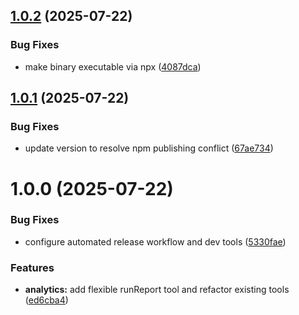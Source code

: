 ## [1.0.2](https://github.com/ruchernchong/mcp-server-google-analytics/compare/v1.0.1...v1.0.2) (2025-07-22)


### Bug Fixes

* make binary executable via npx ([4087dca](https://github.com/ruchernchong/mcp-server-google-analytics/commit/4087dcacbd2c09c01e80c3828793e42d00417271))

## [1.0.1](https://github.com/ruchernchong/mcp-server-google-analytics/compare/v1.0.0...v1.0.1) (2025-07-22)


### Bug Fixes

* update version to resolve npm publishing conflict ([67ae734](https://github.com/ruchernchong/mcp-server-google-analytics/commit/67ae734e27b317458a4ea329e5887cd23607c784))

# 1.0.0 (2025-07-22)


### Bug Fixes

* configure automated release workflow and dev tools ([5330fae](https://github.com/ruchernchong/mcp-server-google-analytics/commit/5330fae937d8d7b76ae4a2bfdc8749be46b53515))


### Features

* **analytics:** add flexible runReport tool and refactor existing tools ([ed6cba4](https://github.com/ruchernchong/mcp-server-google-analytics/commit/ed6cba4330995229235d348d423c135cd2dd7b2b))
